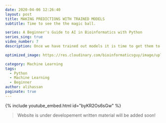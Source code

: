 ```yaml
---
date: 2020-04-06 12:26:40
layout: post
title: MAKING PREDICTIONS WITH TRAINED MODELS
subtitle: Time to see the the magic ball.

series: A Beginner's Guide to AI in Bioinformatics with Python
series_sing: true
video_number: 7
description: Once we have trained out models it is time to get them to work to make some predictions.

optimized_image: https://res.cloudinary.com/bioinformaticsguy/image/upload/c_scale,h_380/v1596696392/Machine%20Learning%20For%20Bioinformatics/MLINBINF-007.png

category: Machine Learning
tags:
  - Python
  - Machine Learning
  - Beginner
author: alihassan
paginate: true
---
```


{% include youtube_embed.html id="byKR2Os6sGw" %}




> Website is under developement written material will be added soon!


 <!-- hi guys bye Anthony Skye here and
welcome to the last and very important
video of the whole series and in this
video we will be making predictions by
using the Train models so let's get
started first of all we have to define
our sample as a MPL II it should be an
umpire array so entry dot array arrays
are made by lists of lists so we have to
put two two square brackets and next we
have to define a list of nine different
numbers as we know that each of the
attribute was from one to ten and so we
can just randomly put values of the nine
columns from one to ten so let's make it
5 1 1 1 2 1 3 1 1 so our sample is ready
let's make the first protection and
making prediction is way too easy we can
call it result equals to loaded models
taught predict and then we have to give
it sample let's print our result oh we
got some errors oh the spelling of
protect our wrong p r e t ICT protect so
we got the result 0 so what is mean by 0
0 means that it is benign let's just do
one more thing and we can make we can
make a list of our classes and first
will be benign next one will be
malignant okay and we can print
it is benign so let's take a sample from
our data to see that it is really doing
the same thing let's take this three one
one one one two and one
and the result should be benign let's
take this second sample and use this
over here now we need to copy everything
over here I mean you to place our sum
let's just write name this sample - okay
and let's see what are the results it is
also benign now I am just thinking of
one more thing so let's open our excel
file again
over here you can see that this class is
benign and most of the values are closer
to one and this is a malignant class and
most of the values are closer to ten so
let's take another sample from that era
which has malignant class we can take
this eight and ten and okay we have to
do the same thing again this will be
sample three and we are changing the
sample over here sample three let's run
this and see what we get so the result
of this sample three is malignant now
why don't we do just one more thing now
as we have seen that if the values are
closer to ten then the result the result
is malignant so let's change these
values and make them closer to ten and
see what happens
so our first results should be benign
now so now you can see that after
changing the value so the first result
is also change to malignant so that's
all for this video and it is end of the
story's machine learning in
bioinformatics and thank you very much
for watching and I will see you around
in the next videos
[Music]  -->